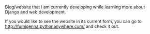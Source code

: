 Blog/website that I am currently developing while learning more about Django and web development. 

If you would like to see the website in its current form, you can go to http://fumigenna.pythonanywhere.com/ and check it out.

